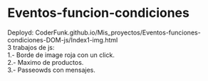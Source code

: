 # Eventos-funcion-condiciones
Deployd: CoderFunk.github.io/Mis_proyectos/Eventos-funciones-condiciones-DOM-js/Index1-img.html <br> 
3 trabajos de js: <br>
1.- Borde de image roja con un click. <br>
2.- Maximo de productos. <br>
3.- Passeowds con mensajes.
